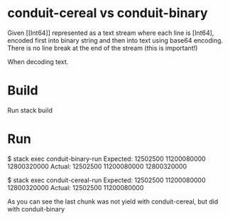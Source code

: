 # conduit-cereal vs conduit-binary

Given [[Int64]] represented as a text stream where each line is [Int64], encoded first into binary string and then into text using base64 encoding. There is no line break at the end of the stream (this is important!)

When decoding text.

# Build
Run stack build

# Run
$ stack exec conduit-binary-run
Expected:
12502500
11200080000
12800320000
Actual:
12502500
11200080000
12800320000

$ stack exec conduit-cereal-run
Expected:
12502500
11200080000
12800320000
Actual:
12502500
11200080000


As you can see the last chunk was not yield with conduit-cereal, but did with conduit-binary
